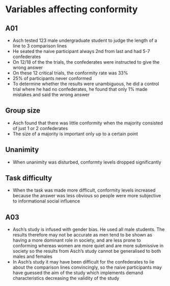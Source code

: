 # Variables affecting conformity

## A01
- Asch tested 123 male undergraduate student to judge the length of a line to 3 comparison lines
- He seated the naive participant always 2nd from last and had 5-7 confederates
- On 12/18 of the the trials, the confederates were instructed to give the wrong answer
- On these 12 critical trials, the conformity rate was 33%
- 25% of participants never conformed
- To determine whether the results were unambiguous, he did a control trial where he had no confederates, he found that only 1% made mistakes and said the wrong answer

## Group size
- Asch found that there was little conformity when the majority consisted of just 1 or 2 confederates
- The size of a majority is important only up to a certain point

## Unanimity
- When unanimity was disturbed, conformty levels dropped significantly

## Task difficulty
- When the task was made more difficult, conformity levels increased because the answer was less obvious so people were more subjective to informational social influence

## A03
- Asch’s study is infused with gender bias. He used all male students. The results therefore may not be accurate as men tend to be shown as having a more dominant role in society, and are less prone to conforming whereas women are more quiet and are more submissive in society so the results from Asch’s study cannot be generalised to both males and females
- In Asch’s study it may have been difficult for the confederates to lie about the comparison lines convincingly, so the naive participants may have guessed the aim of the study which implements demand characteristics decreasing the validity of the study
